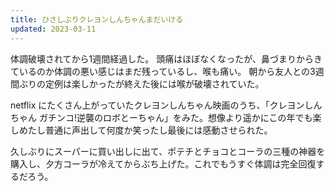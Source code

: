 ```yaml
---
title: ひさしぶりクレヨンしんちゃんまだいける
updated: 2023-03-11
---
```


体調破壊されてから1週間経過した。
頭痛はほぼなくなったが、鼻づまりからきているのか体調の悪い感じはまだ残っているし、喉も痛い。
朝から友人との3週間ぶりの定例は楽しかったが終えた後には喉が破壊されていた。

netflix にたくさん上がっていたクレヨンしんちゃん映画のうち、「クレヨンしんちゃん ガチンコ!逆襲のロボとーちゃん」をみた。想像より遥かにこの年でも楽しめたし普通に声出して何度か笑ったし最後には感動させられた。

久しぶりにスーパーに買い出しに出て、ポテチとチョコとコーラの三種の神器を購入し、夕方コーラが冷えてからぶち上げた。これでもうすぐ体調は完全回復するだろう。
